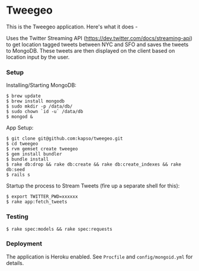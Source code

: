 # Tweegeo

This is the Tweegeo application. Here's what it does - 

Uses the Twitter Streaming API (https://dev.twitter.com/docs/streaming-api) to get location tagged tweets between NYC and SFO and saves the tweets to MongoDB. These tweets are then displayed on the client based on location input by the user.

### Setup

Installing/Starting MongoDB:

    $ brew update
    $ brew install mongodb
    $ sudo mkdir -p /data/db/
    $ sudo chown `id -u` /data/db
    $ mongod &

App Setup:

    $ git clone git@github.com:kapso/tweegeo.git
    $ cd tweegeo
    $ rvm gemset create tweegeo
    $ gem install bundler
    $ bundle install
    $ rake db:drop && rake db:create && rake db:create_indexes && rake db:seed
    $ rails s

Startup the process to Stream Tweets (fire up a separate shell for this):

    $ export TWITTER_PWD=xxxxxx
    $ rake app:fetch_tweets

### Testing
    
    $ rake spec:models && rake spec:requests

### Deployment

The application is Heroku enabled. See `Procfile` and `config/mongoid.yml` for details.